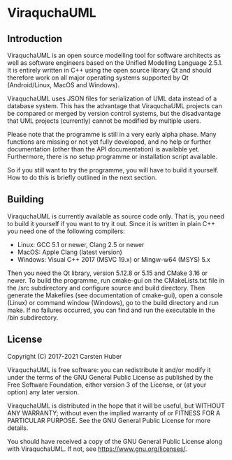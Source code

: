 ViraquchaUML
================================================================================

Introduction
------------

ViraquchaUML is an open source modelling tool for software architects as well as
software engineers based on the Unified Modelling Language 2.5.1. It is entirely 
written in C++ using the open source library Qt and should therefore work on all 
major operating systems supported by Qt (Android/Linux, MacOS and Windows).

ViraquchaUML uses JSON files for serialization of UML data instead of a database 
system. This has the advantage that ViraquchaUML projects can be compared or 
merged by version control systems, but the disadvantage that UML projects 
(currently) cannot be modified by multiple users.

Please note that the programme is still in a very early alpha phase. Many 
functions are missing or not yet fully developed, and no help or further 
documentation (other than the API documentation) is available yet. Furthermore,
there is no setup programme or installation script available.

So if you still want to try the programme, you will have to build it yourself. 
How to do this is briefly outlined in the next section.

Building
--------

ViraquchaUML is currently available as source code only. That is, you need to
build it yourself if you want to try it out. Since it is written in plain C++
you need one of the following compilers:

* Linux: GCC 5.1 or newer, Clang 2.5 or newer
* MacOS: Apple Clang (latest version)
* Windows: Visual C++ 2017 (MSVC 19.x) or Mingw-w64 (MSYS) 5.x

Then you need the Qt library, version 5.12.8 or 5.15 and CMake 3.16 or newer.
To build the programme, run cmake-gui on the CMakeLists.txt file in the /src
subdirectory and configure source and build directory. Then generate the
Makefiles (see documentation of cmake-gui), open a console (Linux) or command 
window (Windows), go to the build directory and run make. If no failures
occurred, you can find and run the executable in the /bin subdirectory.

License
-------

Copyright (C) 2017-2021 Carsten Huber

ViraquchaUML is free software: you can redistribute it and/or modify it under 
the terms of the GNU General Public License as published by the Free Software 
Foundation, either version 3 of the License, or (at your option) any later 
version.

ViraquchaUML is distributed in the hope that it will be useful, but WITHOUT ANY 
WARRANTY; without even the implied warranty of or FITNESS FOR A PARTICULAR 
PURPOSE. See the GNU General Public License for more details.

You should have received a copy of the GNU General Public License along with 
ViraquchaUML. If not, see <https://www.gnu.org/licenses/>.
